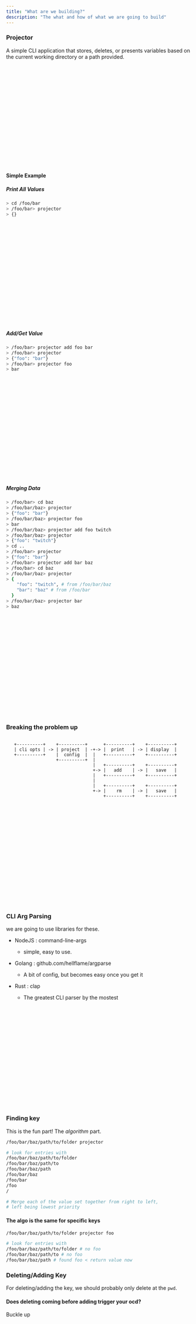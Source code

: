 ```yaml
---
title: "What are we building?"
description: "The what and how of what we are going to build"
---
```


### Projector
A simple CLI application that stores, deletes, or presents variables based on
the current working directory or a path provided.

<br />
<br />
<br />
<br />
<br />
<br />
<br />
<br />
<br />
<br />
<br />
<br />
<br />
<br />
<br />
<br />

#### Simple Example

##### Print All Values
```bash
> cd /foo/bar
> /foo/bar> projector
> {}
```

<br />
<br />
<br />
<br />
<br />
<br />
<br />
<br />
<br />
<br />
<br />
<br />
<br />
<br />
<br />
<br />


##### Add/Get Value
```bash
> /foo/bar> projector add foo bar
> /foo/bar> projector
> {"foo": "bar"}
> /foo/bar> projector foo
> bar
```

<br />
<br />
<br />
<br />
<br />
<br />
<br />
<br />
<br />
<br />
<br />
<br />
<br />
<br />
<br />
<br />


##### Merging Data
```bash
> /foo/bar> cd baz
> /foo/bar/baz> projector
> {"foo": "bar"}
> /foo/bar/baz> projector foo
> bar
> /foo/bar/baz> projector add foo twitch
> /foo/bar/baz> projector
> {"foo": "twitch"}
> cd ..
> /foo/bar> projector
> {"foo": "bar"}
> /foo/bar> projector add bar baz
> /foo/bar> cd baz
> /foo/bar/baz> projector
> {
    "foo": "twitch", # from /foo/bar/baz
    "bar": "baz" # from /foo/bar
  }
> /foo/bar/baz> projector bar
> baz
```

<br />
<br />
<br />
<br />
<br />
<br />
<br />
<br />
<br />
<br />
<br />
<br />
<br />
<br />
<br />
<br />

### Breaking the problem up

```

   +----------+    +----------+      +----------+    +----------+
   | cli opts | -> | project  | -+-> |  print   | -> | display  |
   +----------+    |  config  |  |   +----------+    +----------+
                   +----------+  |
                                 |   +----------+    +----------+
                                 +-> |   add    | -> |   save   |
                                 |   +----------+    +----------+
                                 |
                                 |   +----------+    +----------+
                                 +-> |    rm    | -> |   save   |
                                     +----------+    +----------+

```

<br />
<br />
<br />
<br />
<br />
<br />
<br />
<br />
<br />
<br />
<br />
<br />
<br />
<br />
<br />
<br />

### CLI Arg Parsing
we are going to use libraries for these.

- NodeJS : command-line-args
  - simple, easy to use.

- Golang : github.com/hellflame/argparse
  - A bit of config, but becomes easy once you get it

- Rust : clap
  - The greatest CLI parser by the mostest

<br />
<br />
<br />
<br />
<br />
<br />
<br />
<br />
<br />
<br />
<br />
<br />
<br />
<br />
<br />
<br />

### Finding key
This is the fun part!  The _algorithm_ part.

```bash
/foo/bar/baz/path/to/folder projector

# look for entries with
/foo/bar/baz/path/to/folder
/foo/bar/baz/path/to
/foo/bar/baz/path
/foo/bar/baz
/foo/bar
/foo
/

# Merge each of the value set together from right to left,
# left being lowest priority
```

#### The algo is the same for specific keys

```bash
/foo/bar/baz/path/to/folder projector foo

# look for entries with
/foo/bar/baz/path/to/folder # no foo
/foo/bar/baz/path/to # no foo
/foo/bar/baz/path # found foo < return value now
```

### Deleting/Adding Key
For deleting/adding the key, we should probably only delete at the `pwd`.

#### Does deleting coming before adding trigger your ocd?
Buckle up

<br />
<br />
<br />
<br />
<br />
<br />
<br />
<br />
<br />
<br />
<br />
<br />
<br />
<br />
<br />
<br />

